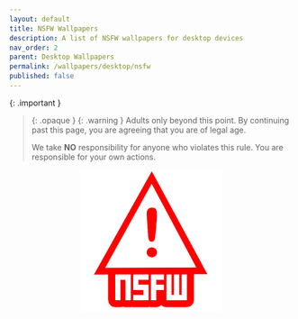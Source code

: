 ```yaml
---
layout: default
title: NSFW Wallpapers
description: A list of NSFW wallpapers for desktop devices
nav_order: 2
parent: Desktop Wallpapers
permalink: /wallpapers/desktop/nsfw
published: false
---
```


<!-- 
{: .note }
> {: .opaque }
> 
>
> 
-->

{: .important }
> {: .opaque }
> {: .warning }
> Adults only beyond this point. By continuing past this page, you are agreeing that you are of legal age.
>
> We take **NO** responsibility for anyone who violates this rule. You are responsible for your own actions.
>
<div align="center">
    <img width="50%" height="auto" class="block" src="../../assets/images/NSFW.png" />
</div>